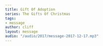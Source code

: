 ```yaml
---
title: Gift Of Adoption
series: The Gifts Of Christmas
tags:
- message
author: cliff
layout: message
audio: "/audio/2017/message-2017-12-17.mp3"
---
```



